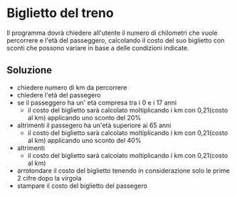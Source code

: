 # Biglietto del treno

Il programma dovrà chiedere all'utente il numero di chilometri che vuole percorrere e l'età del passeggero, calcolando il costo del suo biglietto con sconti che possono variare in base a delle condizioni indicate.

## Soluzione
- chiedere numero di km da percorrere
- chiedere l'età del passegero
- se il passeggero ha un' età compresa tra i 0 e i 17 anni 
    - il costo del biglietto sarà calcolato moltiplicando i km con 0,21(costo al km) applicando uno sconto del 20%
- altrimenti il passegero ha un'età superiore ai 65 anni
    - il costo del biglietto sarà calcolato moltiplicando i km con 0,21(costo al km) applicando uno sconto del 40%
- altrimenti
    - il costo del biglietto sarà calcolato moltiplicando i km con 0,21(costo al km) 
- arrotondare il costo del biglietto tenendo in considerazione solo le prime 2 cifre dopo la virgola
- stampare il costo del biglietto del passegero